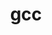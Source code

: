 ---
title: "gcc"
layout: cache
categories: [package, develop]
meta: {"versions": ["11.2.0", "12.3.0", "14.1.0", "14.2.0"], "compilers": ["gcc@=10.2.1", "gcc@=10.5.0", "gcc@=11.4.0", "gcc@=13.3.0", "gcc@=7.3.1", "gcc@=7.5.0"], "oss": ["amzn2", "centos7", "rhel8", "ubuntu18.04", "ubuntu22.04"], "platforms": ["linux"], "targets": ["aarch64", "neoverse_n1", "x86_64_v3"], "stacks": ["aws-isc", "aws-isc-aarch64", "aws-pcluster-icelake", "developer-tools", "developer-tools-aarch64-linux-gnu", "developer-tools-manylinux2014", "developer-tools-x86_64_v3-linux-gnu", "root", "tutorial"], "num_specs": 33, "num_specs_by_stack": {"aws-isc-aarch64": 7, "root": 33, "aws-isc": 4, "aws-pcluster-icelake": 8, "developer-tools-manylinux2014": 1, "developer-tools-x86_64_v3-linux-gnu": 3, "developer-tools-aarch64-linux-gnu": 2, "developer-tools": 4, "tutorial": 4}}
spec_details: [{"hash": "4ml4vs6dtwjdhxneixlcjzok6btbserg", "compiler": "gcc@=7.3.1", "versions": ["11.2.0"], "os": "amzn2", "platform": "linux", "target": "aarch64", "variants": ["~binutils", "+bootstrap", "build_system=autotools", "build_type=RelWithDebInfo", "~graphite", "languages='c,c++,fortran'", "~nvptx", "patches=0d13622,cc6112d", "~piclibs", "~profiled", "~strip"], "stacks": ["aws-isc-aarch64", "root"], "size": "-", "tarball": "https://binaries.spack.io/develop/build_cache/linux-amzn2-aarch64/gcc-7.3.1/gcc-11.2.0/linux-amzn2-aarch64-gcc-7.3.1-gcc-11.2.0-4ml4vs6dtwjdhxneixlcjzok6btbserg.spack"}, {"hash": "htxji22ttneibxyhzarku5rrdae6nfzj", "compiler": "gcc@=7.3.1", "versions": ["11.2.0"], "os": "amzn2", "platform": "linux", "target": "aarch64", "variants": ["~binutils", "+bootstrap", "build_system=autotools", "build_type=RelWithDebInfo", "~graphite", "languages='c,c++,fortran'", "~nvptx", "patches=0d13622,cc6112d", "~piclibs", "~profiled", "~strip"], "stacks": ["aws-isc-aarch64", "root"], "size": "-", "tarball": "https://binaries.spack.io/develop/build_cache/linux-amzn2-aarch64/gcc-7.3.1/gcc-11.2.0/linux-amzn2-aarch64-gcc-7.3.1-gcc-11.2.0-htxji22ttneibxyhzarku5rrdae6nfzj.spack"}, {"hash": "lnp6oqojkiv245jxru2hkiaqbiallshs", "compiler": "gcc@=7.3.1", "versions": ["11.2.0"], "os": "amzn2", "platform": "linux", "target": "aarch64", "variants": ["~binutils", "+bootstrap", "build_system=autotools", "build_type=RelWithDebInfo", "~graphite", "languages='c,c++,fortran'", "~nvptx", "patches=0d13622,cc6112d", "~piclibs", "~profiled", "~strip"], "stacks": ["aws-isc-aarch64", "root"], "size": "-", "tarball": "https://binaries.spack.io/develop/build_cache/linux-amzn2-aarch64/gcc-7.3.1/gcc-11.2.0/linux-amzn2-aarch64-gcc-7.3.1-gcc-11.2.0-lnp6oqojkiv245jxru2hkiaqbiallshs.spack"}, {"hash": "q5pck2i35qtn37qtj3kgmd37qbnoexsa", "compiler": "gcc@=7.3.1", "versions": ["11.2.0"], "os": "amzn2", "platform": "linux", "target": "aarch64", "variants": ["~binutils", "+bootstrap", "build_system=autotools", "build_type=RelWithDebInfo", "~graphite", "languages='c,c++,fortran'", "~nvptx", "patches=0d13622,cc6112d", "~piclibs", "~profiled", "~strip"], "stacks": ["aws-isc-aarch64", "root"], "size": "-", "tarball": "https://binaries.spack.io/develop/build_cache/linux-amzn2-aarch64/gcc-7.3.1/gcc-11.2.0/linux-amzn2-aarch64-gcc-7.3.1-gcc-11.2.0-q5pck2i35qtn37qtj3kgmd37qbnoexsa.spack"}, {"hash": "2andplpmiku4ydtu7meqnvozjwuld5yz", "compiler": "gcc@=7.3.1", "versions": ["11.2.0"], "os": "amzn2", "platform": "linux", "target": "neoverse_n1", "variants": ["~binutils", "+bootstrap", "build_system=autotools", "build_type=RelWithDebInfo", "~graphite", "languages='c,c++,fortran'", "~nvptx", "patches=0d13622,cc6112d", "~piclibs", "~profiled", "~strip"], "stacks": ["aws-isc-aarch64", "root"], "size": "-", "tarball": "https://binaries.spack.io/develop/build_cache/linux-amzn2-neoverse_n1/gcc-7.3.1/gcc-11.2.0/linux-amzn2-neoverse_n1-gcc-7.3.1-gcc-11.2.0-2andplpmiku4ydtu7meqnvozjwuld5yz.spack"}, {"hash": "fzupf65sfvqu3ddd2yyabi6uiqyzigzy", "compiler": "gcc@=7.3.1", "versions": ["11.2.0"], "os": "amzn2", "platform": "linux", "target": "neoverse_n1", "variants": ["~binutils", "+bootstrap", "build_system=autotools", "build_type=RelWithDebInfo", "~graphite", "languages='c,c++,fortran'", "~nvptx", "patches=0d13622,cc6112d", "~piclibs", "~profiled", "~strip"], "stacks": ["aws-isc-aarch64", "root"], "size": "-", "tarball": "https://binaries.spack.io/develop/build_cache/linux-amzn2-neoverse_n1/gcc-7.3.1/gcc-11.2.0/linux-amzn2-neoverse_n1-gcc-7.3.1-gcc-11.2.0-fzupf65sfvqu3ddd2yyabi6uiqyzigzy.spack"}, {"hash": "yuncqauagplecadnt62lgcprsu2gguvd", "compiler": "gcc@=7.3.1", "versions": ["11.2.0"], "os": "amzn2", "platform": "linux", "target": "neoverse_n1", "variants": ["~binutils", "+bootstrap", "build_system=autotools", "build_type=RelWithDebInfo", "~graphite", "languages='c,c++,fortran'", "~nvptx", "patches=0d13622,cc6112d", "~piclibs", "~profiled", "~strip"], "stacks": ["aws-isc-aarch64", "root"], "size": "-", "tarball": "https://binaries.spack.io/develop/build_cache/linux-amzn2-neoverse_n1/gcc-7.3.1/gcc-11.2.0/linux-amzn2-neoverse_n1-gcc-7.3.1-gcc-11.2.0-yuncqauagplecadnt62lgcprsu2gguvd.spack"}, {"hash": "55q3rnp4kmqrau22gsj4nlxfwflmerum", "compiler": "gcc@=7.3.1", "versions": ["11.2.0"], "os": "amzn2", "platform": "linux", "target": "x86_64_v3", "variants": ["~binutils", "+bootstrap", "build_system=autotools", "build_type=RelWithDebInfo", "~graphite", "languages='c,c++,fortran'", "~nvptx", "patches=0d13622,cc6112d", "~piclibs", "~profiled", "~strip"], "stacks": ["root", "aws-isc"], "size": "-", "tarball": "https://binaries.spack.io/develop/build_cache/linux-amzn2-x86_64_v3/gcc-7.3.1/gcc-11.2.0/linux-amzn2-x86_64_v3-gcc-7.3.1-gcc-11.2.0-55q3rnp4kmqrau22gsj4nlxfwflmerum.spack"}, {"hash": "ao36m4mmufswo56vmuhgcocf33mwewpu", "compiler": "gcc@=7.3.1", "versions": ["11.2.0"], "os": "amzn2", "platform": "linux", "target": "x86_64_v3", "variants": ["~binutils", "+bootstrap", "build_system=autotools", "build_type=RelWithDebInfo", "~graphite", "languages='c,c++,fortran'", "~nvptx", "patches=0d13622,cc6112d", "~piclibs", "~profiled", "~strip"], "stacks": ["root", "aws-isc"], "size": "-", "tarball": "https://binaries.spack.io/develop/build_cache/linux-amzn2-x86_64_v3/gcc-7.3.1/gcc-11.2.0/linux-amzn2-x86_64_v3-gcc-7.3.1-gcc-11.2.0-ao36m4mmufswo56vmuhgcocf33mwewpu.spack"}, {"hash": "gz32y4vvmuo3iqdtuwury4kfhksux6gk", "compiler": "gcc@=7.3.1", "versions": ["11.2.0"], "os": "amzn2", "platform": "linux", "target": "x86_64_v3", "variants": ["~binutils", "+bootstrap", "build_system=autotools", "build_type=RelWithDebInfo", "~graphite", "languages='c,c++,fortran'", "~nvptx", "patches=0d13622,cc6112d", "~piclibs", "~profiled", "~strip"], "stacks": ["root", "aws-isc"], "size": "-", "tarball": "https://binaries.spack.io/develop/build_cache/linux-amzn2-x86_64_v3/gcc-7.3.1/gcc-11.2.0/linux-amzn2-x86_64_v3-gcc-7.3.1-gcc-11.2.0-gz32y4vvmuo3iqdtuwury4kfhksux6gk.spack"}, {"hash": "smlgjr4futcvjzb5v26otmwstnhrbdq7", "compiler": "gcc@=7.3.1", "versions": ["11.2.0"], "os": "amzn2", "platform": "linux", "target": "x86_64_v3", "variants": ["~binutils", "+bootstrap", "build_system=autotools", "build_type=RelWithDebInfo", "~graphite", "languages='c,c++,fortran'", "~nvptx", "patches=0d13622,cc6112d", "~piclibs", "~profiled", "~strip"], "stacks": ["root", "aws-isc"], "size": "-", "tarball": "https://binaries.spack.io/develop/build_cache/linux-amzn2-x86_64_v3/gcc-7.3.1/gcc-11.2.0/linux-amzn2-x86_64_v3-gcc-7.3.1-gcc-11.2.0-smlgjr4futcvjzb5v26otmwstnhrbdq7.spack"}, {"hash": "64qcryqasdpjkynrm6w7ztwo6kaiiept", "compiler": "gcc@=7.3.1", "versions": ["12.3.0"], "os": "amzn2", "platform": "linux", "target": "x86_64_v3", "variants": ["+binutils", "+bootstrap", "build_system=autotools", "build_type=RelWithDebInfo", "~graphite", "languages='c,c++,fortran'", "~nvptx", "~piclibs", "~profiled", "~strip"], "stacks": ["aws-pcluster-icelake", "root"], "size": "-", "tarball": "https://binaries.spack.io/develop/build_cache/linux-amzn2-x86_64_v3/gcc-7.3.1/gcc-12.3.0/linux-amzn2-x86_64_v3-gcc-7.3.1-gcc-12.3.0-64qcryqasdpjkynrm6w7ztwo6kaiiept.spack"}, {"hash": "7b36unymkilkviaz2kzkl6lugnyswxc3", "compiler": "gcc@=7.3.1", "versions": ["12.3.0"], "os": "amzn2", "platform": "linux", "target": "x86_64_v3", "variants": ["+binutils", "+bootstrap", "build_system=autotools", "build_type=RelWithDebInfo", "~graphite", "languages='c,c++,fortran'", "~nvptx", "~piclibs", "~profiled", "~strip"], "stacks": ["aws-pcluster-icelake", "root"], "size": "-", "tarball": "https://binaries.spack.io/develop/build_cache/linux-amzn2-x86_64_v3/gcc-7.3.1/gcc-12.3.0/linux-amzn2-x86_64_v3-gcc-7.3.1-gcc-12.3.0-7b36unymkilkviaz2kzkl6lugnyswxc3.spack"}, {"hash": "a5yyoesx6v2j2ak4tcit2uav4qkl53w5", "compiler": "gcc@=7.3.1", "versions": ["12.3.0"], "os": "amzn2", "platform": "linux", "target": "x86_64_v3", "variants": ["+binutils", "+bootstrap", "build_system=autotools", "build_type=RelWithDebInfo", "~graphite", "languages='c,c++,fortran'", "~nvptx", "~piclibs", "~profiled", "~strip"], "stacks": ["aws-pcluster-icelake", "root"], "size": "-", "tarball": "https://binaries.spack.io/develop/build_cache/linux-amzn2-x86_64_v3/gcc-7.3.1/gcc-12.3.0/linux-amzn2-x86_64_v3-gcc-7.3.1-gcc-12.3.0-a5yyoesx6v2j2ak4tcit2uav4qkl53w5.spack"}, {"hash": "ltclo2e7isln6z3xyfmuliktertb6zbo", "compiler": "gcc@=7.3.1", "versions": ["12.3.0"], "os": "amzn2", "platform": "linux", "target": "x86_64_v3", "variants": ["+binutils", "+bootstrap", "build_system=autotools", "build_type=RelWithDebInfo", "~graphite", "languages='c,c++,fortran'", "~nvptx", "~piclibs", "~profiled", "~strip"], "stacks": ["aws-pcluster-icelake", "root"], "size": "-", "tarball": "https://binaries.spack.io/develop/build_cache/linux-amzn2-x86_64_v3/gcc-7.3.1/gcc-12.3.0/linux-amzn2-x86_64_v3-gcc-7.3.1-gcc-12.3.0-ltclo2e7isln6z3xyfmuliktertb6zbo.spack"}, {"hash": "q37wpmxk2rkjvavhflbpr6w5eegoorhs", "compiler": "gcc@=7.3.1", "versions": ["12.3.0"], "os": "amzn2", "platform": "linux", "target": "x86_64_v3", "variants": ["+binutils", "+bootstrap", "build_system=autotools", "build_type=RelWithDebInfo", "~graphite", "languages='c,c++,fortran'", "~nvptx", "~piclibs", "~profiled", "~strip"], "stacks": ["aws-pcluster-icelake", "root"], "size": "-", "tarball": "https://binaries.spack.io/develop/build_cache/linux-amzn2-x86_64_v3/gcc-7.3.1/gcc-12.3.0/linux-amzn2-x86_64_v3-gcc-7.3.1-gcc-12.3.0-q37wpmxk2rkjvavhflbpr6w5eegoorhs.spack"}, {"hash": "ubrg6uyujnrywwlrq37gqdcvfjxic6mx", "compiler": "gcc@=7.3.1", "versions": ["12.3.0"], "os": "amzn2", "platform": "linux", "target": "x86_64_v3", "variants": ["+binutils", "+bootstrap", "build_system=autotools", "build_type=RelWithDebInfo", "~graphite", "languages='c,c++,fortran'", "~nvptx", "~piclibs", "~profiled", "~strip"], "stacks": ["aws-pcluster-icelake", "root"], "size": "-", "tarball": "https://binaries.spack.io/develop/build_cache/linux-amzn2-x86_64_v3/gcc-7.3.1/gcc-12.3.0/linux-amzn2-x86_64_v3-gcc-7.3.1-gcc-12.3.0-ubrg6uyujnrywwlrq37gqdcvfjxic6mx.spack"}, {"hash": "yyvkvlgimaaxjhy32oa5x5eexqekrevc", "compiler": "gcc@=7.3.1", "versions": ["12.3.0"], "os": "amzn2", "platform": "linux", "target": "x86_64_v3", "variants": ["+binutils", "+bootstrap", "build_system=autotools", "build_type=RelWithDebInfo", "~graphite", "languages='c,c++,fortran'", "~nvptx", "~piclibs", "~profiled", "~strip"], "stacks": ["aws-pcluster-icelake", "root"], "size": "-", "tarball": "https://binaries.spack.io/develop/build_cache/linux-amzn2-x86_64_v3/gcc-7.3.1/gcc-12.3.0/linux-amzn2-x86_64_v3-gcc-7.3.1-gcc-12.3.0-yyvkvlgimaaxjhy32oa5x5eexqekrevc.spack"}, {"hash": "zdnofcucfp6uhikcl2p2leqfx4zrubom", "compiler": "gcc@=7.3.1", "versions": ["12.3.0"], "os": "amzn2", "platform": "linux", "target": "x86_64_v3", "variants": ["+binutils", "+bootstrap", "build_system=autotools", "build_type=RelWithDebInfo", "~graphite", "languages='c,c++,fortran'", "~nvptx", "~piclibs", "~profiled", "~strip"], "stacks": ["aws-pcluster-icelake", "root"], "size": "-", "tarball": "https://binaries.spack.io/develop/build_cache/linux-amzn2-x86_64_v3/gcc-7.3.1/gcc-12.3.0/linux-amzn2-x86_64_v3-gcc-7.3.1-gcc-12.3.0-zdnofcucfp6uhikcl2p2leqfx4zrubom.spack"}, {"hash": "5yntl2xkffjnbexi2qewnnqcqo3v2lce", "compiler": "gcc@=10.2.1", "versions": ["14.2.0"], "os": "centos7", "platform": "linux", "target": "x86_64_v3", "variants": ["~binutils", "+bootstrap", "build_system=autotools", "build_type=RelWithDebInfo", "~graphite", "languages='c,c++,fortran,jit'", "~mold", "~nvptx", "~piclibs", "~profiled", "+strip"], "stacks": ["developer-tools-manylinux2014", "root"], "size": "-", "tarball": "https://binaries.spack.io/develop/build_cache/linux-centos7-x86_64_v3/gcc-10.2.1/gcc-14.2.0/linux-centos7-x86_64_v3-gcc-10.2.1-gcc-14.2.0-5yntl2xkffjnbexi2qewnnqcqo3v2lce.spack"}, {"hash": "76zbg6jjq3pmg44gyj5umdpszbxawbiu", "compiler": "gcc@=10.5.0", "versions": ["14.2.0"], "os": "centos7", "platform": "linux", "target": "x86_64_v3", "variants": ["~binutils", "+bootstrap", "build_system=autotools", "build_type=RelWithDebInfo", "~graphite", "languages='c,c++,fortran,jit'", "~mold", "~nvptx", "~piclibs", "~profiled", "+strip"], "stacks": ["root", "developer-tools-x86_64_v3-linux-gnu"], "size": "-", "tarball": "https://binaries.spack.io/develop/build_cache/linux-centos7-x86_64_v3/gcc-10.5.0/gcc-14.2.0/linux-centos7-x86_64_v3-gcc-10.5.0-gcc-14.2.0-76zbg6jjq3pmg44gyj5umdpszbxawbiu.spack"}, {"hash": "iozjfwojq2abfqlklv6als4ko235prit", "compiler": "gcc@=10.5.0", "versions": ["14.2.0"], "os": "centos7", "platform": "linux", "target": "x86_64_v3", "variants": ["~binutils", "+bootstrap", "build_system=autotools", "build_type=RelWithDebInfo", "~graphite", "languages='c,c++,fortran,jit'", "~mold", "~nvptx", "~piclibs", "~profiled", "+strip"], "stacks": ["root", "developer-tools-x86_64_v3-linux-gnu"], "size": "-", "tarball": "https://binaries.spack.io/develop/build_cache/linux-centos7-x86_64_v3/gcc-10.5.0/gcc-14.2.0/linux-centos7-x86_64_v3-gcc-10.5.0-gcc-14.2.0-iozjfwojq2abfqlklv6als4ko235prit.spack"}, {"hash": "3yssuqlmlmb5gk3givkpy6zzaqmizttc", "compiler": "gcc@=10.5.0", "versions": ["14.2.0"], "os": "centos7", "platform": "linux", "target": "x86_64_v3", "variants": ["~binutils", "+bootstrap", "build_system=autotools", "build_type=RelWithDebInfo", "~graphite", "languages='c,c++,fortran,jit'", "~mold", "~nvptx", "~piclibs", "~profiled", "+strip"], "stacks": ["root", "developer-tools-x86_64_v3-linux-gnu"], "size": "-", "tarball": "https://binaries.spack.io/develop/build_cache/linux-centos7-x86_64_v3/gcc-10.5.0/gcc-14.2.0/linux-centos7-x86_64_v3-gcc-10.5.0-gcc-14.2.0-3yssuqlmlmb5gk3givkpy6zzaqmizttc.spack"}, {"hash": "liaywawrsp47qk2abat4enubgd2iikr2", "compiler": "gcc@=13.3.0", "versions": ["14.2.0"], "os": "rhel8", "platform": "linux", "target": "aarch64", "variants": ["+binutils", "+bootstrap", "build_system=autotools", "build_type=RelWithDebInfo", "~graphite", "languages='c,c++,fortran,jit'", "~mold", "~nvptx", "~piclibs", "~profiled", "+strip"], "stacks": ["root", "developer-tools-aarch64-linux-gnu"], "size": "-", "tarball": "https://binaries.spack.io/develop/build_cache/linux-rhel8-aarch64/gcc-13.3.0/gcc-14.2.0/linux-rhel8-aarch64-gcc-13.3.0-gcc-14.2.0-liaywawrsp47qk2abat4enubgd2iikr2.spack"}, {"hash": "5lg6wxfzife6eyy65xbggyd7l7p7azup", "compiler": "gcc@=13.3.0", "versions": ["14.2.0"], "os": "rhel8", "platform": "linux", "target": "aarch64", "variants": ["+binutils", "+bootstrap", "build_system=autotools", "build_type=RelWithDebInfo", "~graphite", "languages='c,c++,fortran,jit'", "~mold", "~nvptx", "~piclibs", "~profiled", "+strip"], "stacks": ["root", "developer-tools-aarch64-linux-gnu"], "size": "-", "tarball": "https://binaries.spack.io/develop/build_cache/linux-rhel8-aarch64/gcc-13.3.0/gcc-14.2.0/linux-rhel8-aarch64-gcc-13.3.0-gcc-14.2.0-5lg6wxfzife6eyy65xbggyd7l7p7azup.spack"}, {"hash": "lirjawhcjeikw3qefhmwmqpsxvm72jzu", "compiler": "gcc@=7.5.0", "versions": ["14.1.0"], "os": "ubuntu18.04", "platform": "linux", "target": "x86_64_v3", "variants": ["~binutils", "+bootstrap", "build_system=autotools", "build_type=RelWithDebInfo", "~graphite", "languages='c,c++,fortran,jit'", "~mold", "~nvptx", "~piclibs", "~profiled", "+strip"], "stacks": ["developer-tools", "root"], "size": "-", "tarball": "https://binaries.spack.io/develop/build_cache/linux-ubuntu18.04-x86_64_v3/gcc-7.5.0/gcc-14.1.0/linux-ubuntu18.04-x86_64_v3-gcc-7.5.0-gcc-14.1.0-lirjawhcjeikw3qefhmwmqpsxvm72jzu.spack"}, {"hash": "nm3smfqnu77qxhbdat7dskzlv4q6x7wk", "compiler": "gcc@=7.5.0", "versions": ["14.1.0"], "os": "ubuntu18.04", "platform": "linux", "target": "x86_64_v3", "variants": ["~binutils", "+bootstrap", "build_system=autotools", "build_type=RelWithDebInfo", "~graphite", "languages='c,c++,fortran,jit'", "~mold", "~nvptx", "~piclibs", "~profiled", "+strip"], "stacks": ["developer-tools", "root"], "size": "-", "tarball": "https://binaries.spack.io/develop/build_cache/linux-ubuntu18.04-x86_64_v3/gcc-7.5.0/gcc-14.1.0/linux-ubuntu18.04-x86_64_v3-gcc-7.5.0-gcc-14.1.0-nm3smfqnu77qxhbdat7dskzlv4q6x7wk.spack"}, {"hash": "rrmktpngz6pcqsnf23r4f2ydpfwgqoin", "compiler": "gcc@=7.5.0", "versions": ["14.1.0"], "os": "ubuntu18.04", "platform": "linux", "target": "x86_64_v3", "variants": ["~binutils", "+bootstrap", "build_system=autotools", "build_type=RelWithDebInfo", "~graphite", "languages='c,c++,fortran,jit'", "~mold", "~nvptx", "~piclibs", "~profiled", "+strip"], "stacks": ["developer-tools", "root"], "size": "-", "tarball": "https://binaries.spack.io/develop/build_cache/linux-ubuntu18.04-x86_64_v3/gcc-7.5.0/gcc-14.1.0/linux-ubuntu18.04-x86_64_v3-gcc-7.5.0-gcc-14.1.0-rrmktpngz6pcqsnf23r4f2ydpfwgqoin.spack"}, {"hash": "enrvggrblqrtufyl7yyuzlqfqehrma4l", "compiler": "gcc@=7.5.0", "versions": ["14.1.0"], "os": "ubuntu18.04", "platform": "linux", "target": "x86_64_v3", "variants": ["~binutils", "+bootstrap", "build_system=autotools", "build_type=RelWithDebInfo", "~graphite", "languages='c,c++,fortran,jit'", "~nvptx", "~piclibs", "~profiled", "+strip"], "stacks": ["developer-tools", "root"], "size": "-", "tarball": "https://binaries.spack.io/develop/build_cache/linux-ubuntu18.04-x86_64_v3/gcc-7.5.0/gcc-14.1.0/linux-ubuntu18.04-x86_64_v3-gcc-7.5.0-gcc-14.1.0-enrvggrblqrtufyl7yyuzlqfqehrma4l.spack"}, {"hash": "2kytozqlidyaymkchdcu2ifkrhrns4mj", "compiler": "gcc@=11.4.0", "versions": ["12.3.0"], "os": "ubuntu22.04", "platform": "linux", "target": "x86_64_v3", "variants": ["~binutils", "+bootstrap", "build_system=autotools", "build_type=RelWithDebInfo", "~graphite", "languages='c,c++,fortran'", "~mold", "~nvptx", "~piclibs", "~profiled", "~strip"], "stacks": ["root", "tutorial"], "size": "-", "tarball": "https://binaries.spack.io/develop/build_cache/linux-ubuntu22.04-x86_64_v3/gcc-11.4.0/gcc-12.3.0/linux-ubuntu22.04-x86_64_v3-gcc-11.4.0-gcc-12.3.0-2kytozqlidyaymkchdcu2ifkrhrns4mj.spack"}, {"hash": "ekhtxylziu3uu5hyhx6aggchwj55bht2", "compiler": "gcc@=11.4.0", "versions": ["12.3.0"], "os": "ubuntu22.04", "platform": "linux", "target": "x86_64_v3", "variants": ["~binutils", "+bootstrap", "build_system=autotools", "build_type=RelWithDebInfo", "~graphite", "languages='c,c++,fortran'", "~mold", "~nvptx", "~piclibs", "~profiled", "~strip"], "stacks": ["root", "tutorial"], "size": "-", "tarball": "https://binaries.spack.io/develop/build_cache/linux-ubuntu22.04-x86_64_v3/gcc-11.4.0/gcc-12.3.0/linux-ubuntu22.04-x86_64_v3-gcc-11.4.0-gcc-12.3.0-ekhtxylziu3uu5hyhx6aggchwj55bht2.spack"}, {"hash": "ix2l3zfgn3p2eg3e5rvepcqjnqdfiqsm", "compiler": "gcc@=11.4.0", "versions": ["12.3.0"], "os": "ubuntu22.04", "platform": "linux", "target": "x86_64_v3", "variants": ["~binutils", "+bootstrap", "build_system=autotools", "build_type=RelWithDebInfo", "~graphite", "languages='c,c++,fortran'", "~mold", "~nvptx", "~piclibs", "~profiled", "~strip"], "stacks": ["root", "tutorial"], "size": "-", "tarball": "https://binaries.spack.io/develop/build_cache/linux-ubuntu22.04-x86_64_v3/gcc-11.4.0/gcc-12.3.0/linux-ubuntu22.04-x86_64_v3-gcc-11.4.0-gcc-12.3.0-ix2l3zfgn3p2eg3e5rvepcqjnqdfiqsm.spack"}, {"hash": "jknrax3qpmlr72czvpkmhsfqpyvp5t4n", "compiler": "gcc@=11.4.0", "versions": ["12.3.0"], "os": "ubuntu22.04", "platform": "linux", "target": "x86_64_v3", "variants": ["~binutils", "+bootstrap", "build_system=autotools", "build_type=RelWithDebInfo", "~graphite", "languages='c,c++,fortran'", "~mold", "~nvptx", "~piclibs", "~profiled", "~strip"], "stacks": ["root", "tutorial"], "size": "-", "tarball": "https://binaries.spack.io/develop/build_cache/linux-ubuntu22.04-x86_64_v3/gcc-11.4.0/gcc-12.3.0/linux-ubuntu22.04-x86_64_v3-gcc-11.4.0-gcc-12.3.0-jknrax3qpmlr72czvpkmhsfqpyvp5t4n.spack"}]
---
